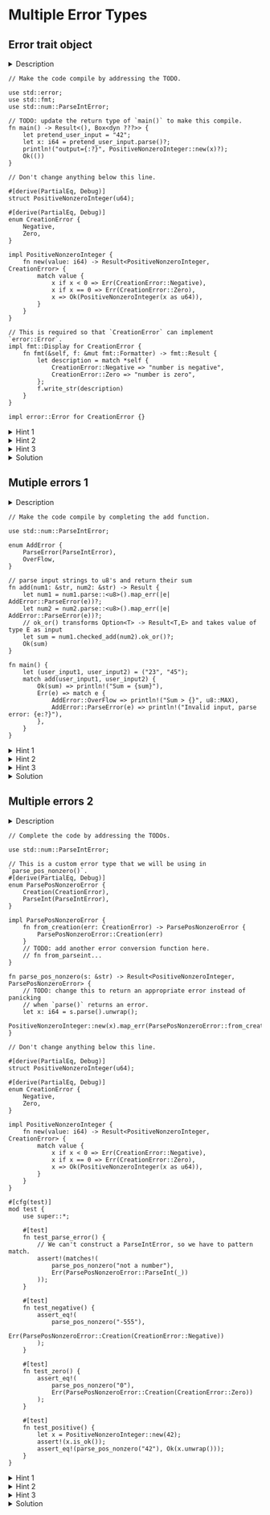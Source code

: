 # Multiple Error Types

## Error trait object

<details>
  <summary>Description</summary>
  
  This is a helpful description. Read me to understand what to do!

</details>

```rust,editable,compile_fail
// Make the code compile by addressing the TODO.

use std::error;
use std::fmt;
use std::num::ParseIntError;

// TODO: update the return type of `main()` to make this compile.
fn main() -> Result<(), Box<dyn ???>> {
    let pretend_user_input = "42";
    let x: i64 = pretend_user_input.parse()?;
    println!("output={:?}", PositiveNonzeroInteger::new(x)?);
    Ok(())
}

// Don't change anything below this line.

#[derive(PartialEq, Debug)]
struct PositiveNonzeroInteger(u64);

#[derive(PartialEq, Debug)]
enum CreationError {
    Negative,
    Zero,
}

impl PositiveNonzeroInteger {
    fn new(value: i64) -> Result<PositiveNonzeroInteger, CreationError> {
        match value {
            x if x < 0 => Err(CreationError::Negative),
            x if x == 0 => Err(CreationError::Zero),
            x => Ok(PositiveNonzeroInteger(x as u64)),
        }
    }
}

// This is required so that `CreationError` can implement `error::Error`.
impl fmt::Display for CreationError {
    fn fmt(&self, f: &mut fmt::Formatter) -> fmt::Result {
        let description = match *self {
            CreationError::Negative => "number is negative",
            CreationError::Zero => "number is zero",
        };
        f.write_str(description)
    }
}

impl error::Error for CreationError {}
```

<details>
  <summary>Hint 1</summary>

  This is a helpful hint! Read me to understand what to do!

</details>
<details>
  <summary>Hint 2</summary>

  This is a helpful hint! Read me to understand what to do!

</details>
<details>
  <summary>Hint 3</summary>

  This is a helpful hint! Read me to understand what to do!

</details>
<details>
  <summary>Solution</summary>
  
  ```rust
use std::error;
use std::fmt;
use std::num::ParseIntError;

fn main() -> Result<(), Box<dyn error::Error>> {
    let pretend_user_input = "42";
    let x: i64 = pretend_user_input.parse()?;
    println!("output={:?}", PositiveNonzeroInteger::new(x)?);
    Ok(())
}

// Don't change anything below this line.

#[derive(PartialEq, Debug)]
struct PositiveNonzeroInteger(u64);

#[derive(PartialEq, Debug)]
enum CreationError {
    Negative,
    Zero,
}

impl PositiveNonzeroInteger {
    fn new(value: i64) -> Result<PositiveNonzeroInteger, CreationError> {
        match value {
            x if x < 0 => Err(CreationError::Negative),
            x if x == 0 => Err(CreationError::Zero),
            x => Ok(PositiveNonzeroInteger(x as u64)),
        }
    }
}

// This is required so that `CreationError` can implement `error::Error`.
impl fmt::Display for CreationError {
    fn fmt(&self, f: &mut fmt::Formatter) -> fmt::Result {
        let description = match *self {
            CreationError::Negative => "number is negative",
            CreationError::Zero => "number is zero",
        };
        f.write_str(description)
    }
}

impl error::Error for CreationError {}
  ```
</details>

## Mutiple errors 1

<details>
  <summary>Description</summary>
  
  This is a helpful description. Read me to understand what to do!

</details>

```rust,editable,compile_fail
// Make the code compile by completing the add function.

use std::num::ParseIntError;

enum AddError {
    ParseError(ParseIntError),
    OverFlow,
}

// parse input strings to u8's and return their sum
fn add(num1: &str, num2: &str) -> Result {
    let num1 = num1.parse::<u8>().map_err(|e| AddError::ParseError(e))?;
    let num2 = num2.parse::<u8>().map_err(|e| AddError::ParseError(e))?;
    // ok_or() transforms Option<T> -> Result<T,E> and takes value of type E as input
    let sum = num1.checked_add(num2).ok_or()?;
    Ok(sum)
}

fn main() {
    let (user_input1, user_input2) = ("23", "45");
    match add(user_input1, user_input2) {
        Ok(sum) => println!("Sum = {sum}"),
        Err(e) => match e {
            AddError::OverFlow => println!("Sum > {}", u8::MAX),
            AddError::ParseError(e) => println!("Invalid input, parse error: {e:?}"),
        },
    }
}
```

<details>
  <summary>Hint 1</summary>

  This is a helpful hint! Read me to understand what to do!

</details>
<details>
  <summary>Hint 2</summary>

  This is a helpful hint! Read me to understand what to do!

</details>
<details>
  <summary>Hint 3</summary>

  This is a helpful hint! Read me to understand what to do!

</details>
<details>
  <summary>Solution</summary>
  
  ```rust
use std::num::ParseIntError;

enum AddError {
    ParseError(ParseIntError),
    OverFlow,
}

// parse input strings to u8's and return their sum
fn add(num1: &str, num2: &str) -> Result<u8, AddError> {
    let num1 = num1.parse::<u8>().map_err(|e| AddError::ParseError(e))?;
    let num2 = num2.parse::<u8>().map_err(|e| AddError::ParseError(e))?;
    // ok_or() transforms Option<T> -> Result<T,E> and takes value of type E as input
    let sum = num1.checked_add(num2).ok_or(AddError::OverFlow)?;
    Ok(sum)
}

fn main() {
    let (user_input1, user_input2) = ("23", "45");
    match add(user_input1, user_input2) {
        Ok(sum) => println!("Sum = {sum}"),
        Err(e) => match e {
            AddError::OverFlow => println!("Sum > {}", u8::MAX),
            AddError::ParseError(e) => println!("Invalid input, parse error: {e:?}"),
        },
    }
}
  ```
</details>

## Multiple errors 2

<details>
  <summary>Description</summary>
  
  This is a helpful description. Read me to understand what to do!

</details>

```rust,editable,compile_fail
// Complete the code by addressing the TODOs.

use std::num::ParseIntError;

// This is a custom error type that we will be using in `parse_pos_nonzero()`.
#[derive(PartialEq, Debug)]
enum ParsePosNonzeroError {
    Creation(CreationError),
    ParseInt(ParseIntError),
}

impl ParsePosNonzeroError {
    fn from_creation(err: CreationError) -> ParsePosNonzeroError {
        ParsePosNonzeroError::Creation(err)
    }
    // TODO: add another error conversion function here.
    // fn from_parseint...
}

fn parse_pos_nonzero(s: &str) -> Result<PositiveNonzeroInteger, ParsePosNonzeroError> {
    // TODO: change this to return an appropriate error instead of panicking
    // when `parse()` returns an error.
    let x: i64 = s.parse().unwrap();
    PositiveNonzeroInteger::new(x).map_err(ParsePosNonzeroError::from_creation)
}

// Don't change anything below this line.

#[derive(PartialEq, Debug)]
struct PositiveNonzeroInteger(u64);

#[derive(PartialEq, Debug)]
enum CreationError {
    Negative,
    Zero,
}

impl PositiveNonzeroInteger {
    fn new(value: i64) -> Result<PositiveNonzeroInteger, CreationError> {
        match value {
            x if x < 0 => Err(CreationError::Negative),
            x if x == 0 => Err(CreationError::Zero),
            x => Ok(PositiveNonzeroInteger(x as u64)),
        }
    }
}

#[cfg(test)]
mod test {
    use super::*;

    #[test]
    fn test_parse_error() {
        // We can't construct a ParseIntError, so we have to pattern match.
        assert!(matches!(
            parse_pos_nonzero("not a number"),
            Err(ParsePosNonzeroError::ParseInt(_))
        ));
    }

    #[test]
    fn test_negative() {
        assert_eq!(
            parse_pos_nonzero("-555"),
            Err(ParsePosNonzeroError::Creation(CreationError::Negative))
        );
    }

    #[test]
    fn test_zero() {
        assert_eq!(
            parse_pos_nonzero("0"),
            Err(ParsePosNonzeroError::Creation(CreationError::Zero))
        );
    }

    #[test]
    fn test_positive() {
        let x = PositiveNonzeroInteger::new(42);
        assert!(x.is_ok());
        assert_eq!(parse_pos_nonzero("42"), Ok(x.unwrap()));
    }
}
```

<details>
  <summary>Hint 1</summary>

  This is a helpful hint! Read me to understand what to do!

</details>
<details>
  <summary>Hint 2</summary>

  This is a helpful hint! Read me to understand what to do!

</details>
<details>
  <summary>Hint 3</summary>

  This is a helpful hint! Read me to understand what to do!

</details>
<details>
  <summary>Solution</summary>
  
  ```rust
use std::num::ParseIntError;

// This is a custom error type that we will be using in `parse_pos_nonzero()`.
#[derive(PartialEq, Debug)]
enum ParsePosNonzeroError {
    Creation(CreationError),
    ParseInt(ParseIntError),
}

impl ParsePosNonzeroError {
    fn from_creation(err: CreationError) -> ParsePosNonzeroError {
        ParsePosNonzeroError::Creation(err)
    }
    fn from_parseint(err: ParseIntError) -> ParsePosNonzeroError {
        ParsePosNonzeroError::ParseInt(err)
    }
}

fn parse_pos_nonzero(s: &str) -> Result<PositiveNonzeroInteger, ParsePosNonzeroError> {
    let x: i64 = s.parse().map_err(ParsePosNonzeroError::from_parseint)?;
    PositiveNonzeroInteger::new(x).map_err(ParsePosNonzeroError::from_creation)
}

// Don't change anything below this line.

#[derive(PartialEq, Debug)]
struct PositiveNonzeroInteger(u64);

#[derive(PartialEq, Debug)]
enum CreationError {
    Negative,
    Zero,
}

impl PositiveNonzeroInteger {
    fn new(value: i64) -> Result<PositiveNonzeroInteger, CreationError> {
        match value {
            x if x < 0 => Err(CreationError::Negative),
            x if x == 0 => Err(CreationError::Zero),
            x => Ok(PositiveNonzeroInteger(x as u64)),
        }
    }
}

#[cfg(test)]
mod test {
    use super::*;

    #[test]
    fn test_parse_error() {
        // We can't construct a ParseIntError, so we have to pattern match.
        assert!(matches!(
            parse_pos_nonzero("not a number"),
            Err(ParsePosNonzeroError::ParseInt(_))
        ));
    }

    #[test]
    fn test_negative() {
        assert_eq!(
            parse_pos_nonzero("-555"),
            Err(ParsePosNonzeroError::Creation(CreationError::Negative))
        );
    }

    #[test]
    fn test_zero() {
        assert_eq!(
            parse_pos_nonzero("0"),
            Err(ParsePosNonzeroError::Creation(CreationError::Zero))
        );
    }

    #[test]
    fn test_positive() {
        let x = PositiveNonzeroInteger::new(42);
        assert!(x.is_ok());
        assert_eq!(parse_pos_nonzero("42"), Ok(x.unwrap()));
    }
}
  ```
</details>
